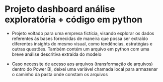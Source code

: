 # Projeto dashboard análise exploratória + código em python

- Projeto voltado para uma empresa fictícia, visando explorar os dados referentes às bases fornecidas de maneira que possa ser extraído diferentes insights do mesmo visual, como tendências, estratégias e outras questões. Também contém um arquivo em python com uma breve análise descritiva extraída do modelo

- Caso necessite de acesso aos arquivos (transformação de arquivos) dentro do Power BI, deixei uma variável chamada local para armazenar o caminho da pasta onde constam os arquivos

